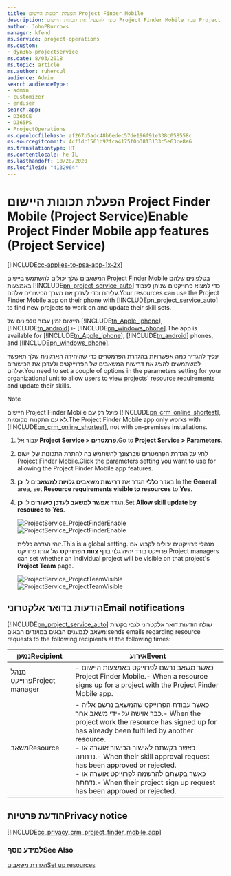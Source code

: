 ```yaml
---
title: הפעלת תכונות היישום Project Finder Mobile‏
description: כיצד להפעיל את תכונות היישום Project Finder Mobile עבור Project Service
author: JohnPBurrows
manager: kfend
ms.service: project-operations
ms.custom:
- dyn365-projectservice
ms.date: 8/03/2018
ms.topic: article
ms.author: ruhercul
audience: Admin
search.audienceType:
- admin
- customizer
- enduser
search.app:
- D365CE
- D365PS
- ProjectOperations
ms.openlocfilehash: af267b5adc48b6edec57de196f91e338c058558c
ms.sourcegitcommit: 4cf1dc1561b92fca4175f0b3813133c5e63ce8e6
ms.translationtype: HT
ms.contentlocale: he-IL
ms.lasthandoff: 10/28/2020
ms.locfileid: "4132964"
---
```

# <a name="enable-project-finder-mobile-app-features-project-service"></a><span data-ttu-id="8cc64-103">הפעלת תכונות היישום Project Finder Mobile‏ (Project Service)</span><span class="sxs-lookup"><span data-stu-id="8cc64-103">Enable Project Finder Mobile app features (Project Service)</span></span>

[!INCLUDE[cc-applies-to-psa-app-1x-2x](../includes/cc-applies-to-psa-app-1x-2x.md)]

<span data-ttu-id="8cc64-104">המשאבים שלך יכולים להשתמש ביישום Project Finder Mobile בטלפונים שלהם באמצעות [!INCLUDE[pn_project_service_auto](../includes/pn-project-service-auto.md)] כדי למצוא פרוייקטים שניתן לעבוד עליהם וכדי לעדכן את מערך הכישורים שלהם.</span><span class="sxs-lookup"><span data-stu-id="8cc64-104">Your resources can use the Project Finder Mobile app on their phone with [!INCLUDE[pn_project_service_auto](../includes/pn-project-service-auto.md)] to find new projects to work on and update their skill sets.</span></span>  
  
 <span data-ttu-id="8cc64-105">היישום זמין עבור טלפונים של [!INCLUDE[tn_Apple_iphone](../includes/tn-apple-iphone.md)], [!INCLUDE[tn_android](../includes/tn-android.md)] ו- [!INCLUDE[pn_windows_phone](../includes/pn-windows-phone.md)].</span><span class="sxs-lookup"><span data-stu-id="8cc64-105">The app is available for [!INCLUDE[tn_Apple_iphone](../includes/tn-apple-iphone.md)], [!INCLUDE[tn_android](../includes/tn-android.md)] phones, and [!INCLUDE[pn_windows_phone](../includes/pn-windows-phone.md)].</span></span>  
  
 <span data-ttu-id="8cc64-106">עליך להגדיר כמה אפשרויות בהגדרת הפרמטרים כדי שהיחידה הארגונית שלך תאפשר למשתמשים להציג את דרישות המשאבים של הפרוייקטים ולעדכן את הכישורים שלהם.</span><span class="sxs-lookup"><span data-stu-id="8cc64-106">You need to set a couple of options in the parameters setting for your organizational unit to allow users to view projects' resource requirements and update their skills.</span></span>  
  
> [!NOTE]
>  <span data-ttu-id="8cc64-107">היישום Project Finder Mobile פועל רק עם [!INCLUDE[pn_crm_online_shortest](../includes/pn-crm-online-shortest.md)], לא עם התקנות מקומיות.</span><span class="sxs-lookup"><span data-stu-id="8cc64-107">The Project Finder Mobile app only works with [!INCLUDE[pn_crm_online_shortest](../includes/pn-crm-online-shortest.md)], not with on-premises installations.</span></span>  
  
1. <span data-ttu-id="8cc64-108">עבור אל **Project Service > פרמטרים**.</span><span class="sxs-lookup"><span data-stu-id="8cc64-108">Go to **Project Service > Parameters**.</span></span>  
  
2. <span data-ttu-id="8cc64-109">לחץ על הגדרת הפרמטרים שברצונך להשתמש בה להתרת התכונות של יישום Project Finder Mobile.</span><span class="sxs-lookup"><span data-stu-id="8cc64-109">Click the parameters setting you want to use for allowing the Project Finder Mobile app features.</span></span>  
  
3. <span data-ttu-id="8cc64-110">באזור **כללי** הגדר את **‏‫דרישות משאבים גלויות למשאבים‬** ל: **כן**.</span><span class="sxs-lookup"><span data-stu-id="8cc64-110">In the **General** area, set **Resource requirements visible to resources** to **Yes**.</span></span>  
  
4. <span data-ttu-id="8cc64-111">הגדר **אפשר למשאב לעדכן כישורים** ל: **כן**.</span><span class="sxs-lookup"><span data-stu-id="8cc64-111">Set **Allow skill update by resource** to **Yes**.</span></span>  
  
   <span data-ttu-id="8cc64-112">![ProjectService_ProjectFinderEnable](../psa/media/project-service-project-finder-enable.png "ProjectService_ProjectFinderEnable")</span><span class="sxs-lookup"><span data-stu-id="8cc64-112">![ProjectService_ProjectFinderEnable](../psa/media/project-service-project-finder-enable.png "ProjectService_ProjectFinderEnable")</span></span>  
  
   <span data-ttu-id="8cc64-113">זוהי הגדרה כללית.</span><span class="sxs-lookup"><span data-stu-id="8cc64-113">This is a global setting.</span></span> <span data-ttu-id="8cc64-114">מנהלי פרוייקטים יכולים לקבוע אם פרוייקט בודד יהיה גלוי בדף **צוות הפרוייקט** של אותו פרוייקט.</span><span class="sxs-lookup"><span data-stu-id="8cc64-114">Project managers can set whether an individual project will be visible on that project's **Project Team** page.</span></span>  
  
   <span data-ttu-id="8cc64-115">![ProjectService_ProjectTeamVisible](../psa/media/project-service-project-team-visible.png "ProjectService_ProjectTeamVisible")</span><span class="sxs-lookup"><span data-stu-id="8cc64-115">![ProjectService_ProjectTeamVisible](../psa/media/project-service-project-team-visible.png "ProjectService_ProjectTeamVisible")</span></span>  
  
## <a name="email-notifications"></a><span data-ttu-id="8cc64-116">הודעות בדואר אלקטרוני</span><span class="sxs-lookup"><span data-stu-id="8cc64-116">Email notifications</span></span>  
 [!INCLUDE[pn_project_service_auto](../includes/pn-project-service-auto.md)] <span data-ttu-id="8cc64-117">שולח הודעות דואר אלקטרוני לגבי בקשות משאב לנמענים הבאים במועדים הבאים:</span><span class="sxs-lookup"><span data-stu-id="8cc64-117">sends emails regarding resource requests to the following recipients at the following times:</span></span>  
  
|<span data-ttu-id="8cc64-118">נמען</span><span class="sxs-lookup"><span data-stu-id="8cc64-118">Recipient</span></span>|<span data-ttu-id="8cc64-119">אירוע</span><span class="sxs-lookup"><span data-stu-id="8cc64-119">Event</span></span>|  
|---------------|-----------|  
|<span data-ttu-id="8cc64-120">מנהל פרוייקט</span><span class="sxs-lookup"><span data-stu-id="8cc64-120">Project manager</span></span>|<span data-ttu-id="8cc64-121">- כאשר משאב נרשם לפרוייקט באמצעות היישום Project Finder Mobile.</span><span class="sxs-lookup"><span data-stu-id="8cc64-121">-   When a resource signs up for a project with the Project Finder Mobile app.</span></span>|  
|<span data-ttu-id="8cc64-122">משאב</span><span class="sxs-lookup"><span data-stu-id="8cc64-122">Resource</span></span>|<span data-ttu-id="8cc64-123">- כאשר עבודת הפרוייקט שהמשאב נרשם אליה כבר אוישה על-ידי משאב אחר.</span><span class="sxs-lookup"><span data-stu-id="8cc64-123">-   When the project work the resource has signed up for has already been fulfilled by another resource.</span></span><br /><span data-ttu-id="8cc64-124">- כאשר בקשתם לאישור הכישור אושרה או נדחתה.</span><span class="sxs-lookup"><span data-stu-id="8cc64-124">-   When their skill approval request has been approved or rejected.</span></span><br /><span data-ttu-id="8cc64-125">- כאשר בקשתם להרשמה לפרוייקט אושרה או נדחתה.</span><span class="sxs-lookup"><span data-stu-id="8cc64-125">-   When their project sign up request has been approved or rejected.</span></span>|  
  
## <a name="privacy-notice"></a><span data-ttu-id="8cc64-126">הודעת פרטיות</span><span class="sxs-lookup"><span data-stu-id="8cc64-126">Privacy notice</span></span>  
 [!INCLUDE[cc_privacy_crm_project_finder_mobile_app](../includes/cc-privacy-crm-project-finder-mobile-app.md)]  
  
### <a name="see-also"></a><span data-ttu-id="8cc64-127">למידע נוסף</span><span class="sxs-lookup"><span data-stu-id="8cc64-127">See Also</span></span>  
 [<span data-ttu-id="8cc64-128">הגדרת משאבים</span><span class="sxs-lookup"><span data-stu-id="8cc64-128">Set up resources</span></span>](../psa/set-up-resources.md)
